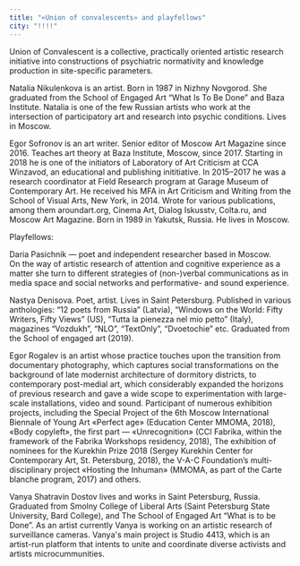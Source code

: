 ```yaml
---
title: "«Union of convalescents» and playfellows"
city: "!!!!"
---
```


Union of Convalescent is a collective, practically oriented artistic research initiative into constructions of psychiatric normativity and knowledge production in site-specific parameters.

Natalia Nikulenkova is an artist. Born in 1987 in Nizhny Novgorod.  She graduated from the School of Engaged Art “What Is To Be Done” and Baza Institute. Natalia is one of the few Russian artists who work at the intersection of participatory art and research into psychic conditions. Lives in Moscow.

Egor Sofronov is an art writer. Senior editor of Moscow Art Magazine since 2016. Teaches art theory at Baza Institute, Moscow, since 2017. Starting in 2018 he is one of the initiators of Laboratory of Art Criticism at CCA Winzavod, an educational and publishing inititiative. In 2015–2017 he was a research coordinator at Field Research program at Garage Museum of Contemporary Art. He received his MFA in Art Criticism and Writing from the School of Visual Arts, New York, in 2014. Wrote for various publications, among them aroundart.org, Cinema Art, Dialog Iskusstv, Colta.ru, and Moscow Art Magazine. Born in 1989 in Yakutsk, Russia. He lives in Moscow.

Playfellows:

Daria Pasichnik — poet and independent researcher based in Moscow.  
On the way of artistic research of attention and cognitive experience as a matter she turn to different strategies of (non-)verbal communications as in media space and social networks and performative- and sound experience.

Nastya Denisova. Poet, artist. Lives in Saint Petersburg. Published in various anthologies: “12 poets from Russia” (Latvia), “Windows on the World: Fifty Writers, Fifty Views” (US), “Tutta la pienezza nel mio petto” (Italy), magazines “Vozdukh”, “NLO”, “TextOnly”,  “Dvoetochie” etc. Graduated from the School of engaged art (2019).

Egor Rogalev is an artist whose practice touches upon the transition from documentary photography, which captures social transformations on the background of late modernist architecture of dormitory districts, to contemporary post-medial art, which considerably expanded the horizons of previous research and gave a wide scope to experimentation with large-scale installations, video and sound. Participant of numerous exhibition projects, including the Special Project of the 6th Moscow International Biennale of Young Art «Perfect age» (Education Center MMOMA, 2018), «Body copyleft», the first part — «Unrecognition» (CCI Fabrika, within the framework of the Fabrika Workshops residency, 2018), The exhibition of nominees for the Kurekhin Prize 2018 (Sergey Kurekhin Center for Contemporary Art, St. Petersburg, 2018), the V-A-C Foundation’s multi-disciplinary project «Hosting the Inhuman» (MMOMA, as part of the Carte blanche program, 2017) and others.

Vanya Shatravin Dostov lives and works in Saint Petersburg, Russia.  
Graduated from Smolny College of Liberal Arts (Saint Petersburg State University, Bard College), and The School of Engaged Art “What is to be Done”. As an artist currently Vanya is working on an artistic research of surveillance cameras. Vanya's main project is Studio 4413, which is an artist-run platform that intents to unite and coordinate diverse activists and artists microcummunities. 
